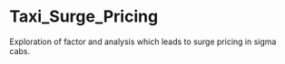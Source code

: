 # Taxi_Surge_Pricing
Exploration of factor and analysis which leads to surge pricing in sigma cabs.
